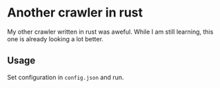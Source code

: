# Another crawler in rust

My other crawler written in rust was aweful. While I am still learning, this one is already looking a lot better.


## Usage
Set configuration in `config.json` and run.